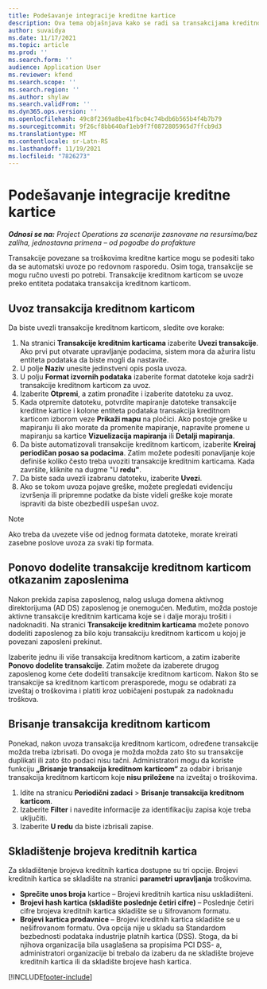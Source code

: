 ```yaml
---
title: Podešavanje integracije kreditne kartice
description: Ova tema objašnjava kako se radi sa transakcijama kreditnom karticom povezanim sa troškovima.
author: suvaidya
ms.date: 11/17/2021
ms.topic: article
ms.prod: ''
ms.search.form: ''
audience: Application User
ms.reviewer: kfend
ms.search.scope: ''
ms.search.region: ''
ms.author: shylaw
ms.search.validFrom: ''
ms.dyn365.ops.version: ''
ms.openlocfilehash: 49c8f2369a8be41fbc04c74bdb6b565b4f4b7b79
ms.sourcegitcommit: 9f26cf8bb640af1eb9f7f0872805965d7ffcb9d3
ms.translationtype: MT
ms.contentlocale: sr-Latn-RS
ms.lasthandoff: 11/19/2021
ms.locfileid: "7826273"
---
```

# <a name="set-up-credit-card-integration"></a>Podešavanje integracije kreditne kartice

_**Odnosi se na:** Project Operations za scenarije zasnovane na resursima/bez zaliha, jednostavna primena – od pogodbe do profakture_

Transakcije povezane sa troškovima kreditne kartice mogu se podesiti tako da se automatski uvoze po redovnom rasporedu. Osim toga, transakcije se mogu ručno uvesti po potrebi. Transakcije kreditnom karticom se uvoze preko entiteta podataka transakcija kreditnom karticom.

## <a name="import-credit-card-transactions"></a>Uvoz transakcija kreditnom karticom

Da biste uvezli transakcije kreditnom karticom, sledite ove korake:

1. Na stranici **Transakcije kreditnim karticama** izaberite **Uvezi transakcije**. Ako prvi put otvarate upravljanje podacima, sistem mora da ažurira listu entiteta podataka da biste mogli da nastavite.
2. U polje **Naziv** unesite jedinstveni opis posla uvoza.
3. U polju **Format izvornih podataka** izaberite format datoteke koja sadrži transakcije kreditnom karticom za uvoz.
4. Izaberite **Otpremi**, a zatim pronađite i izaberite datoteku za uvoz.
5. Kada otpremite datoteku, potvrdite mapiranje datoteke transakcije kreditne kartice i kolone entiteta podataka transakcija kreditnom karticom izborom veze **Prikaži mapu** na pločici. Ako postoje greške u mapiranju ili ako morate da promenite mapiranje, napravite promene u mapiranju sa kartice **Vizuelizacija mapiranja** ili **Detalji mapiranja**.
6. Da biste automatizovali transakcije kreditnom karticom, izaberite **Kreiraj periodičan posao sa podacima**. Zatim možete podesiti ponavljanje koje definiše koliko često treba uvoziti transakcije kreditnim karticama. Kada završite, kliknite na dugme "U **redu"**.
7. Da biste sada uvezli izabranu datoteku, izaberite **Uvezi**.
8. Ako se tokom uvoza pojave greške, možete pregledati evidenciju izvršenja ili pripremne podatke da biste videli greške koje morate ispraviti da biste obezbedili uspešan uvoz.

> [!NOTE]
> Ako treba da uvezete više od jednog formata datoteke, morate kreirati zasebne poslove uvoza za svaki tip formata.

## <a name="reassign-the-credit-card-transactions-for-terminated-employees"></a>Ponovo dodelite transakcije kreditnom karticom otkazanim zaposlenima

Nakon prekida zapisa zaposlenog, nalog usluga domena aktivnog direktorijuma (AD DS) zaposlenog je onemogućen. Međutim, možda postoje aktivne transakcije kreditnim karticama koje se i dalje moraju trošiti i nadoknaditi. Na stranici **Transakcije kreditnim karticama** možete ponovo dodeliti zaposlenog za bilo koju transakciju kreditnom karticom u kojoj je povezani zaposleni prekinut.

Izaberite jednu ili više transakcija kreditnom karticom, a zatim izaberite **Ponovo dodelite transakcije**. Zatim možete da izaberete drugog zaposlenog kome ćete dodeliti transakcije kreditnom karticom. Nakon što se transakcije sa kreditnom karticom prerasporede, mogu se odabrati za izveštaj o troškovima i platiti kroz uobičajeni postupak za nadoknadu troškova.

## <a name="delete-credit-card-transactions"></a>Brisanje transakcija kreditnom karticom 

Ponekad, nakon uvoza transakcija kreditnom karticom, određene transakcije možda treba izbrisati. Do ovoga je možda možda zato što su transakcije duplikati ili zato što podaci nisu tačni. Administratori mogu da koriste funkciju **„Brisanje transakcija kreditnom karticom“** za odabir i brisanje transakcija kreditnom karticom koje **nisu priložene** na izveštaj o troškovima. 

1. Idite na stranicu **Periodični zadaci** > **Brisanje transakcija kreditnom karticom**.
2. Izaberite **Filter** i navedite informacije za identifikaciju zapisa koje treba uključiti.
3. Izaberite **U redu** da biste izbrisali zapise. 

## <a name="storing-credit-card-numbers"></a>Skladištenje brojeva kreditnih kartica

Za skladištenje brojeva kreditnih kartica dostupne su tri opcije. Brojevi kreditnih kartica se skladište na stranici **parametri upravljanja** troškovima.

- **Sprečite unos broja** kartice – Brojevi kreditnih kartica nisu uskladišteni.
- **Brojevi hash kartica (skladište poslednje četiri cifre)** – Poslednje četiri cifre brojeva kreditnih kartica skladište se u šifrovanom formatu.
- **Brojevi kartica prodavnice** – Brojevi kreditnih kartica skladište se u nešifrovanom formatu. Ova opcija nije u skladu sa Standardom bezbednosti podataka industrije platnih kartica (DSS). Stoga, da bi njihova organizacija bila usaglašena sa propisima PCI DSS- a, administratori organizacije bi trebalo da izaberu da ne skladište brojeve kreditnih kartica ili da skladište brojeve hash kartica.

[!INCLUDE[footer-include](../includes/footer-banner.md)]
